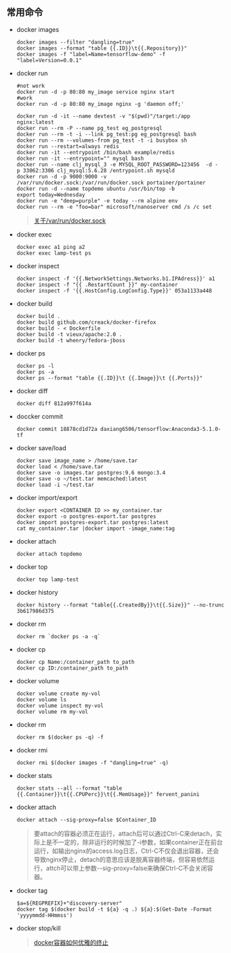 ## 常用命令
* docker images
  ```
  docker images --filter "dangling=true"
  docker images --format "table {{.ID}}\t{{.Repository}}"
  docker images -f "label=Name=tensorflow-demo" -f "label=Version=0.0.1"
  ```
* docker run
  ```
  #not work
  docker run -d -p 80:80 my_image service nginx start
  #work
  docker run -d -p 80:80 my_image nginx -g 'daemon off;'

  docker run -d -it --name devtest -v "$(pwd)"/target:/app nginx:latest
  docker run --rm -P --name pg_test eg_postgresql
  docker run --rm -t -i --link pg_test:pg eg_postgresql bash
  docker run --rm --volumes-from pg_test -t -i busybox sh
  docker run --restart=always redis
  docker run -it --entrypoint /bin/bash example/redis
  docker run -it --entrypoint="" mysql bash
  docker run --name clj_mysql_3 -e MYSQL_ROOT_PASSWORD=123456  -d -p 33062:3306 clj_mysql:5.6.28 /entrypoint.sh mysqld
  docker run -d -p 9000:9000 -v /var/run/docker.sock:/var/run/docker.sock portainer/portainer
  docker run -d --name topdemo ubuntu /usr/bin/top -b
  export today=Wednesday
  docker run -e "deep=purple" -e today --rm alpine env
  docker run --rm -e "foo=bar" microsoft/nanoserver cmd /s /c set
  ```
  >[关于/var/run/docker.sock](https://blog.csdn.net/fundebug/article/details/70213275)
* docker exec
  ```
  docker exec a1 ping a2
  docker exec lamp-test ps

  ```
* docker inspect
  ```
  docker inspect -f '{{.NetworkSettings.Networks.b1.IPAdress}}' a1
  docker inspect -f "{{ .RestartCount }}" my-container
  docker inspect -f '{{.HostConfig.LogConfig.Type}}' 053a1133a448
  ```
* docker build
  ```
  docker build .
  docker build github.com/creack/docker-firefox
  docker build - < Dockerfile
  docker build -t vieux/apache:2.0 .
  docker build -t whenry/fedora-jboss
  ```
* docker ps
  ```
  docker ps -l
  docker ps -a
  docker ps --format "table {{.ID}}\t {{.Image}}\t {{.Ports}}"
  ```
* docker diff
  ```
  docker diff 812a997f614a
  ```
* doccker commit
  ```
  docker commit 18878cd1d72a daxiang6506/tensorflow:Anaconda3-5.1.0-tf
  ```
* docker save/load
  ```
  docker save image_name > /home/save.tar
  docker load < /home/save.tar
  docker save -o images.tar postgres:9.6 mongo:3.4
  docker save -o ~/test.tar memcached:latest
  docker load -i ~/test.tar
  ```
* docker import/export
  ```
  docker export <CONTAINER ID >> my_container.tar
  docker export -o postgres-export.tar postgres
  docker import postgres-export.tar postgres:latest
  cat my_container.tar |docker import -image_name:tag
  ```
* docker attach
  ```
  docker attach topdemo
  ```
* docker top
  ```
  docker top lamp-test
  ```
* docker history
  ```
  docker history --format "table{{.CreatedBy}}\t{{.Size}}" --no-trunc 3b617986d375
  ```
* docker rm
  ```
  docker rm `docker ps -a -q`
  ```
* docker cp
  ```
  docker cp Name:/container_path to_path
  docker cp ID:/container_path to_path
  ```
* docker volume
  ```
  docker volume create my-vol
  docker volume ls
  docker volume inspect my-vol
  docker volume rm my-vol
  ```
* docker rm
  ```
  docker rm $(docker ps -q) -f
  ```
* docker rmi
  ```
  docker rmi $(docker images -f "dangling=true" -q)
  ```
* docker stats
  ```
  docker stats --all --format "table {{.Container}}\t{{.CPUPerc}}\t{{.MemUsage}}" fervent_panini
  ```
* docker attach
  ```
  docker attach --sig-proxy=false $Container_ID
  ```
  >要attach的容器必须正在运行，attach后可以通过Ctrl-C来detach，实际上是不一定的，除非运行的时候加了-i参数，如果container正在前台运行，如输出nginx的access.log日志，Ctrl-C不仅会退出容器，还会导致nginx停止，detach的意思应该是脱离容器终端，但容易依然运行，attch可以带上参数--sig-proxy=false来确保Ctrl-C不会关闭容器。
* docker tag
  ```
  $a=${REGPREFIX}+"discovery-server"
  docker tag $(docker build -t ${a} -q .) ${a}:$(Get-Date -Format 'yyyymmdd-HHmmss')
  ```
* docker stop/kill
  >[docker容器如何优雅的终止](https://www.jb51.net/article/96617.htm)